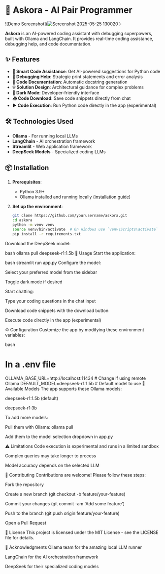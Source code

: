 # 🚀 Askora - AI Pair Programmer

![Demo Screenshot](![Screenshot 2025-05-25 130020](https://github.com/user-attachments/assets/ccc18c6b-cd55-499a-a226-22028b82ad35)
)

**Askora** is an AI-powered coding assistant with debugging superpowers, built with Ollama and LangChain. It provides real-time coding assistance, debugging help, and code documentation.

## ✨ Features

- **🧠 Smart Code Assistance**: Get AI-powered suggestions for Python code
- **🐞 Debugging Help**: Strategic print statements and error analysis
- **📝 Code Documentation**: Automatic docstring generation
- **💡 Solution Design**: Architectural guidance for complex problems
- **🌙 Dark Mode**: Developer-friendly interface
- **📥 Code Download**: Save code snippets directly from chat
- **▶️ Code Execution**: Run Python code directly in the app (experimental)

## 🛠️ Technologies Used

- **Ollama** - For running local LLMs
- **LangChain** - AI orchestration framework
- **Streamlit** - Web application framework
- **DeepSeek Models** - Specialized coding LLMs

## 📦 Installation

1. **Prerequisites**:
   - Python 3.9+
   - Ollama installed and running locally ([installation guide](https://ollama.ai/))

2. **Set up the environment**:
   ```bash
   git clone https://github.com/yourusername/askora.git
   cd askora
   python -m venv venv
   source venv/bin/activate  # On Windows use `venv\Scripts\activate`
   pip install -r requirements.txt
Download the DeepSeek model:

bash
ollama pull deepseek-r1:1.5b
🚀 Usage
Start the application:

bash
streamlit run app.py
Configure the model:

Select your preferred model from the sidebar

Toggle dark mode if desired

Start chatting:

Type your coding questions in the chat input

Download code snippets with the download button

Execute code directly in the app (experimental)

⚙️ Configuration
Customize the app by modifying these environment variables:

bash
# In a .env file
OLLAMA_BASE_URL=http://localhost:11434  # Change if using remote Ollama
DEFAULT_MODEL=deepseek-r1:1.5b         # Default model to use
🌟 Available Models
The app supports these Ollama models:

deepseek-r1:1.5b (default)

deepseek-r1:3b

To add more models:

Pull them with Ollama: ollama pull <model-name>

Add them to the model selection dropdown in app.py

⚠️ Limitations
Code execution is experimental and runs in a limited sandbox

Complex queries may take longer to process

Model accuracy depends on the selected LLM

🤝 Contributing
Contributions are welcome! Please follow these steps:

Fork the repository

Create a new branch (git checkout -b feature/your-feature)

Commit your changes (git commit -am 'Add some feature')

Push to the branch (git push origin feature/your-feature)

Open a Pull Request

📜 License
This project is licensed under the MIT License - see the LICENSE file for details.

🙏 Acknowledgments
Ollama team for the amazing local LLM runner

LangChain for the AI orchestration framework

DeepSeek for their specialized coding models
